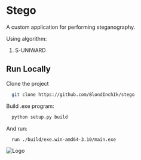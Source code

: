 # Stego

A custom application for performing steganography.

Using algorithm:

1. S-UNIWARD

## Run Locally

Clone the project

```bash
  git clone https://github.com/BlondInchIk/stego
```

Build .exe program:

```bash
  python setup.py build 
```

And run:

```bash
  run ./build/exe.win-amd64-3.10/main.exe
```
![Logo]('icon.ico')

